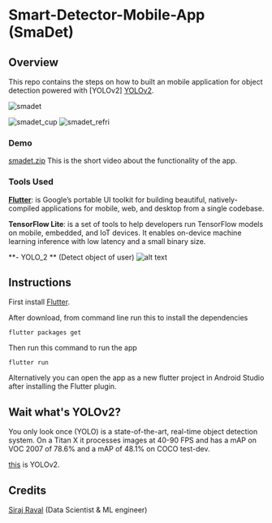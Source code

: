 # Smart-Detector-Mobile-App (SmaDet)

## Overview

This repo contains the steps on how to built an mobile application for object detection powered with [YOLOv2] [YOLOv2](https://pjreddie.com/darknet/yolov2/).

![smadet](https://user-images.githubusercontent.com/35916017/72685014-cb0f6f00-3b20-11ea-8441-200b11c6259b.png)

![smadet_cup](https://user-images.githubusercontent.com/35916017/72685036-f2fed280-3b20-11ea-9add-3fc4b1b2b34c.png) ![smadet_refri](https://user-images.githubusercontent.com/35916017/72685077-61dc2b80-3b21-11ea-8474-b2eef6cf3c28.png)


### Demo

[smadet.zip](https://github.com/Desire100/Smart-Detector-Mobile-App-Powered-by-AI/files/4082932/smadet.zip) This is 
the short video about the functionality of the app.


### Tools Used



**[Flutter](https://github.com/Desire100/Smart-Detector-Mobile-App-Powered-by-AI/blob/master/Flutter.ipynb)**: is Google’s portable UI toolkit for building beautiful, natively-compiled applications for mobile, web, and desktop from a single codebase. 



**TensorFlow Lite**: is a set of tools to help developers run TensorFlow models on mobile, embedded, and IoT devices. It enables on-device machine learning inference with low latency and a small binary size.


**- YOLO_2 ** (Detect object of user)
![alt text](https://www.danioved.com/portfolio/posenet/images/posenet-multipose.gif)


## Instructions

First install [Flutter](https://flutter.dev/docs/get-started/install). 

After download, from command line run this to install the dependencies
```
flutter packages get
```
Then run this command to run the app

```
flutter run
```
Alternatively you can open the app as a new flutter project in Android Studio after installing the Flutter plugin. 

## Wait what's YOLOv2?
You only look once (YOLO) is a state-of-the-art, real-time object detection system. On a Titan X it processes images at 40-90 FPS and has a mAP on VOC 2007 of 78.6% and a mAP of 48.1% on COCO test-dev.

[this](https://pjreddie.com/darknet/yolov2/) is YOLOv2.

## Credits
 [Siraj Raval](https://github.com/llSourcell)  (Data Scientist & ML engineer) 
 

